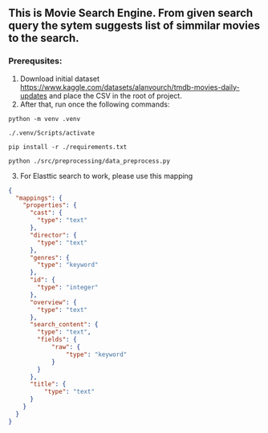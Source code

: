 ## This is  Movie Search Engine. From given search query the sytem suggests list of simmilar movies to the search.

### Prerequsites:
1. Download initial dataset https://www.kaggle.com/datasets/alanvourch/tmdb-movies-daily-updates and place the CSV in the root of project.
2. After that, run once the following commands:
```console
python -m venv .venv
```

```console
./.venv/Scripts/activate
```

```console
pip install -r ./requirements.txt
```

```console
python ./src/preprocessing/data_preprocess.py
```
3. For Elasttic search to work, please use this mapping
```json
{
  "mappings": {
    "properties": {
      "cast": {
        "type": "text"
      },
      "director": {
        "type": "text"
      },
      "genres": {
        "type": "keyword"
      },
      "id": {
        "type": "integer"
      },
      "overview": {
        "type": "text"
      },
      "search_content": {
        "type": "text",
        "fields": {
            "raw": {
                "type": "keyword"
            }
        }
      },
      "title": {
          "type": "text"
      }
    }
  }
}
```
